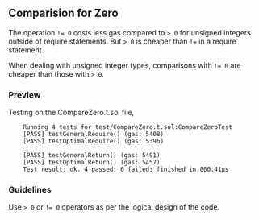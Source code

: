 ## Comparision for Zero

The operation `!= 0` costs less gas compared to `> 0` for unsigned integers outside of require statements.
But `> 0` is cheaper than `!=` in a require statement.

When dealing with unsigned integer types, comparisons with `!= 0` are cheaper than those with `> 0`.

### Preview

Testing on the CompareZero.t.sol file,

        Running 4 tests for test/CompareZero.t.sol:CompareZeroTest
        [PASS] testGeneralRequire() (gas: 5408)
        [PASS] testOptimalRequire() (gas: 5396)

        [PASS] testGeneralReturn() (gas: 5491)
        [PASS] testOptimalReturn() (gas: 5457)
        Test result: ok. 4 passed; 0 failed; finished in 800.41µs

### Guidelines

Use `> 0` or `!= 0` operators as per the logical design of the code.
